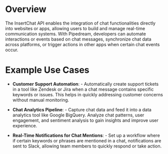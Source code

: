# Overview

The InsertChat API enables the integration of chat functionalities directly into websites or apps, allowing users to build and manage real-time communication systems. With Pipedream, developers can automate interactions or events based on chat messages, synchronize chat data across platforms, or trigger actions in other apps when certain chat events occur.

# Example Use Cases

- **Customer Support Automation**: - Automatically create support tickets in a tool like Zendesk or Jira when a chat message contains specific keywords or issues. This helps in quickly addressing customer concerns without manual monitoring.

- **Chat Analytics Pipeline**: - Capture chat data and feed it into a data analytics tool like Google BigQuery. Analyze chat patterns, user engagement, and sentiment analysis to gain insights and improve user experience.

- **Real-Time Notifications for Chat Mentions**: - Set up a workflow where if certain keywords or phrases are mentioned in a chat, notifications are sent to Slack, allowing team members to quickly respond or take action.
